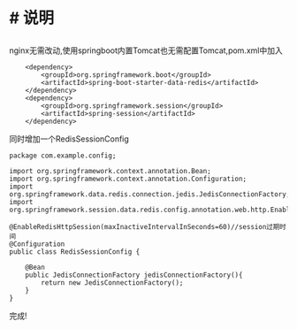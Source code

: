 #  # 说明
##
nginx无需改动,使用springboot内置Tomcat也无需配置Tomcat,pom.xml中加入

		<dependency>
			<groupId>org.springframework.boot</groupId>
			<artifactId>spring-boot-starter-data-redis</artifactId>
		</dependency>
		<dependency>
			<groupId>org.springframework.session</groupId>
			<artifactId>spring-session</artifactId>
		</dependency>

同时增加一个RedisSessionConfig

    package com.example.config;

    import org.springframework.context.annotation.Bean;
    import org.springframework.context.annotation.Configuration;
    import org.springframework.data.redis.connection.jedis.JedisConnectionFactory;
	import org.springframework.session.data.redis.config.annotation.web.http.EnableRedisHttpSession;

	@EnableRedisHttpSession(maxInactiveIntervalInSeconds=60)//session过期时间
	@Configuration
	public class RedisSessionConfig {

		@Bean
		public JedisConnectionFactory jedisConnectionFactory(){
			return new JedisConnectionFactory();
		}
	}

完成!

